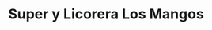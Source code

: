 ---
title: "Super y Licorera Los Mangos"
url: /santa-cruz/super-y-licorera-los-mangos/
shop: comodidad
---